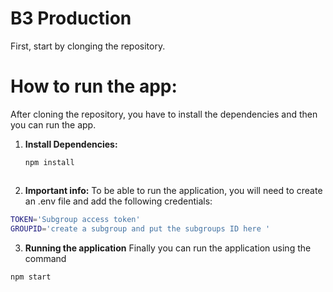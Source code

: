 # B3 Production

First, start by clonging the repository.

# How to run the app:
After cloning the repository, you have to install the dependencies and then you can run the app.

1. **Install Dependencies:**
   ```bash
   npm install



2. **Important info:**
To be able to run the application, you will need to create an .env file and add the following credentials:

```bash
TOKEN='Subgroup access token'
GROUPID='create a subgroup and put the subgroups ID here '

```

3. **Running the application**
Finally you can run the application using the command 

```bash
npm start 
```
